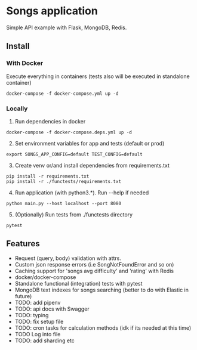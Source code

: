 # Songs application
Simple API example with Flask, MongoDB, Redis. 

## Install

### With Docker
Execute everything in containers (tests also will be executed in standalone container)

``` 
docker-compose -f docker-compose.yml up -d 
```

### Locally
1. Run dependencies in docker

```
docker-compose -f docker-compose.deps.yml up -d 
```
2. Set environment variables for app and tests (default or prod)

```
export SONGS_APP_CONFIG=default TEST_CONFIG=default
```
3. Create venv or/and install dependencies from requirements.txt

```
pip install -r requirements.txt
pip install -r ./functests/requirements.txt
```
4. Run application (with python3.*). Run --help if needed

```
python main.py --host localhost --port 8080
```
5. (Optionally) Run tests from ./functests directory

```
pytest
```

## Features
- Request (query, body) validation with attrs.
- Custom json response errors (i.e SongNotFoundError and so on)
- Caching support for 'songs avg difficulty' and 'rating' with Redis
- docker/docker-compose
- Standalone functional (integration) tests with pytest
- MongoDB text indexes for songs searching (better to do with Elastic in future)
- TODO: add pipenv
- TODO: api docs with Swagger
- TODO: typing
- TODO: fix setup file
- TODO: cron tasks for calculation methods (idk if its needed at this time)
- TODO Log into file
- TODO: add sharding etc